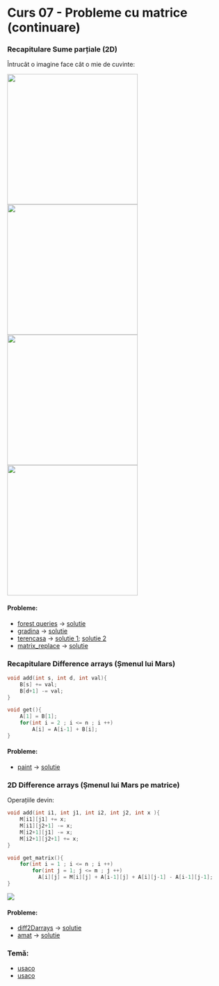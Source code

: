 # Curs 07 - Probleme cu matrice (continuare)

### Recapitulare Sume parțiale (2D)

Întrucât o imagine face cât o mie de cuvinte:

<!-- | Image 1                           | Image 2       |
| --------------------------------- | ------------- |
| <img src="sp0.png" width="300" height="300"> | ![Description 2](sp1.png) |
| Image 3                           | Image 4       |
| ![Description 3](sp2.png)         | ![Description 4](sp3.png) | -->

<img src="sp0.png" width="300" height="300">
<img src="sp1.png" width="300" height="300">
<img src="sp2.png" width="300" height="300">
<img src="sp3.png" width="300" height="300">

#### Probleme:
* [forest queries](https://cses.fi/problemset/task/1652) -> [solutie](https://cses.fi/problemset/result/707149/)
* [gradina](https://www.pbinfo.ro/probleme/1515/gradina) -> [solutie](https://ideone.com/jFYvXj)
* [terencasa](https://www.pbinfo.ro/probleme/3472/terencasa) -> [solutie 1](https://ideone.com/jVmF3I); [solutie 2](https://ideone.com/hAauDD)
* [matrix_replace](https://www.pbinfo.ro/probleme/3632/matrix-replace) -> [solutie](https://ideone.com/LzHcG5)


### Recapitulare Difference arrays (Șmenul lui Mars)
```cpp
void add(int s, int d, int val){
    B[s] += val;
    B[d+1] -= val;
}

void get(){
    A[1] = B[1];
    for(int i = 2 ; i <= n ; i ++)
        A[i] = A[i-1] + B[i];
}

```

#### Probleme:
* [paint](https://www.pbinfo.ro/probleme/1233/paint/) -> [solutie](https://ideone.com/rVlrmF)

### 2D Difference arrays (Șmenul lui Mars pe matrice)

Operațiile devin:

```cpp
void add(int i1, int j1, int i2, int j2, int x ){
    M[i1][j1] += x;
    M[i1][j2+1] -= x;
    M[i2+1][j1] -= x;
    M[i2+1][j2+1] += x;
}

void get_matrix(){
    for(int i = 1 ; i <= n ; i ++)
        for(int j = 1; j <= m ; j ++)
          A[i][j] = M[i][j] + A[i-1][j] + A[i][j-1] - A[i-1][j-1];
}
```

<img src="mars2d.png" >

#### Probleme:
* [diff2Darrays](https://www.pbinfo.ro/probleme/3903/diff2darrays) -> [solutie](https://ideone.com/Al5jOl)
* [amat]() -> [solutie](https://kilonova.ro/submissions/156730)

### Temă:
* [usaco](http://www.usaco.org/index.php?page=viewproblem2&cpid=919)
* [usaco](http://www.usaco.org/index.php?page=viewproblem2&cpid=1063)